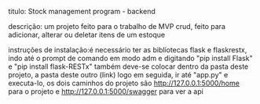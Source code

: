 titulo: Stock management program - backend

descrição: um projeto feito para o trabalho de MVP crud, feito para adicionar, alterar ou deletar itens de um estoque

instruções de instalação:é necessário ter as biblíotecas flask e flaskrestx, indo até o prompt de comando em modo adm e digitando "pip install Flask" e "pip install flask-RESTx"
também deve-se colocar dentro da pasta deste projeto, a pasta deste outro (link)
logo em seguida, ir até "app.py" e executa-lo, os dois caminhos do projeto são http://127.0.0.1:5000/home para o projeto e http://127.0.0.1:5000/swagger para ver a api
